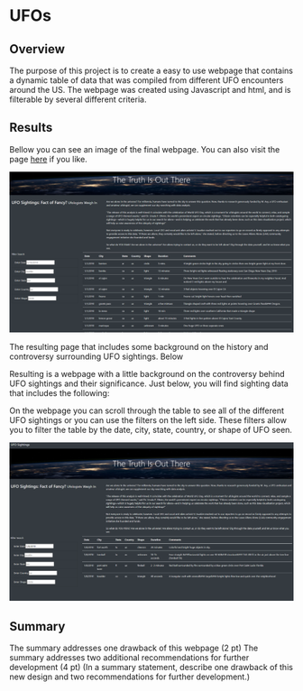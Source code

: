 # UFOs  

## Overview

The purpose of this project is to create a easy to use webpage that contains a dynamic table of data that was compiled from different UFO encounters around the US. The webpage was created using Javascript and html, and is filterable by several different criteria.

## Results

Bellow you can see an image of the final webpage. You can also visit the page [here](https://pswil.github.io/UFOs/index.html) if you like.

![alt text](https://github.com/PSWil/UFOs/blob/main/static/images/Page_overview.png)

The resulting page that includes some background on the history and controversy surrounding UFO sightings. Below 

Resulting is a webpage with a little background on the controversy behind UFO sightings and their significance.
Just below, you will find sighting data that includes the following:

On the webpage you can scroll through the table to see all of the different UFO sightings or you can use the filters on the left side. These filters allow you to filter the table by the date, city, state, country, or shape of UFO seen.

![alt text](https://github.com/PSWil/UFOs/blob/main/static/images/Page_search.png)

## Summary

The summary addresses one drawback of this webpage (2 pt)
The summary addresses two additional recommendations for further development (4 pt)
(In a summary statement, describe one drawback of this new design and two recommendations for further development.)


